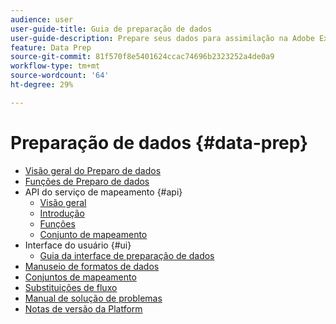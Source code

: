 ```yaml
---
audience: user
user-guide-title: Guia de preparação de dados
user-guide-description: Prepare seus dados para assimilação na Adobe Experience Platform e saiba como o Preparo de dados pode ajudar você a mapear, transformar e validar dados hoje.
feature: Data Prep
source-git-commit: 81f570f8e5401624ccac74696b2323252a4de0a9
workflow-type: tm+mt
source-wordcount: '64'
ht-degree: 29%

---
```



# Preparação de dados {#data-prep}

- [Visão geral do Preparo de dados](home.md)
- [Funções de Preparo de dados](functions.md)
- API do serviço de mapeamento {#api}
   - [Visão geral](./api/overview.md)
   - [Introdução](./api/getting-started.md)
   - [Funções](./api/functions.md)
   - [Conjunto de mapeamento](./api/mapping-set.md)
- Interface do usuário {#ui}
   - [Guia da interface de preparação de dados](./ui/mapping.md)
- [Manuseio de formatos de dados](./data-handling.md)
- [Conjuntos de mapeamento](mapping-set.md)
- [Substituições de fluxo](upserts.md)
- [Manual de solução de problemas](troubleshooting-guide.md)
- [Notas de versão da Platform](https://experienceleague.adobe.com/docs/experience-platform/release-notes/latest.html?lang=pt-BR)
